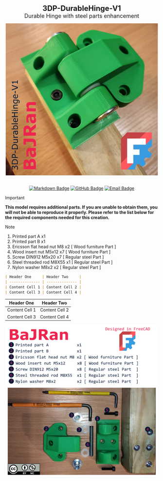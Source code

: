 <!-- Begin README -->


<p align="center">
    <font size="5"><b>3DP-DurableHinge-V1</b></font><br>
    <font size="4">Durable Hinge with steel parts enhancement</font>
</p>

<div align="center">
    <img src="Flyer.png" width="500" height="500"/>
</div>
<br>
<p align="center">
    <a href="https://daringfireball.net/projects/markdown/"><img src="https://img.shields.io/badge/Markdown-1.0.1-000000?style=for-the-badge&logo=markdown" alt="Markdown Badge" /></a>
    <a href="https://github.com/bajraan"><img src="https://img.shields.io/badge/github-follow_me-181717?style=for-the-badge&logo=github&color=181717" alt="GitHub Badge" /></a>
    <a href="mailto:bajran1616@gmail.com"><img src="https://img.shields.io/badge/gmail-contact_me-EA4335?style=for-the-badge&logo=gmail" alt="Email Badge" /></a>
    <br>
</p>

> [!IMPORTANT]
>**This model requires additional parts. If you are unable to obtain them, you will not be able to reproduce it properly. Please refer to the list below for the required components needed for this creation.**

> [!NOTE]
>
> 1. Printed part A 	       x1
> 2. Printed part B 	       x1 
> 3. Ericsson flat head nut M8 x2 [ Wood furniture Part ]
> 4. Wood insert nut M5x12     x7 [ Wood furniture Part ]
> 5. Screw DIN912 M5x20 	     x7 [ Regular steel Part  ]
> 6. Steel threaded rod M8X55  x1 [ Regular steel Part  ]
> 7. Nylon washer M8x2         x2 [ Regular steel Part  ]
>
>
>```markdown
>| Header One     | Header Two     |
>| -------------- | -------------- |
>| Content Cell 1 | Content Cell 2 |
>| Content Cell 3 | Content Cell 4 |
>```
>| Header One     | Header Two     |
>| -------------- | -------------- |
>| Content Cell 1 | Content Cell 2 |
>| Content Cell 3 | Content Cell 4 |
>
> <div align="center">
>     <img src="05_Inkscape\Page_01_150x150.png" width="500" height="500"/>
> </div>


<!-- End README -->